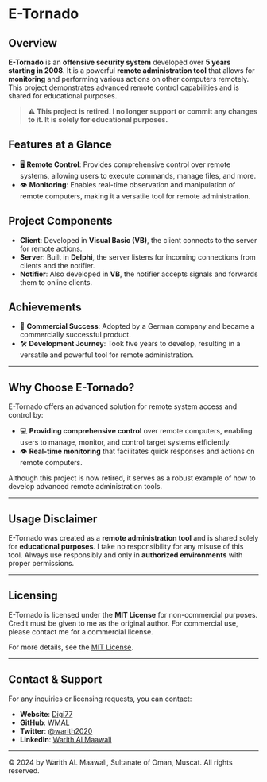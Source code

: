 # E-Tornado

## Overview

**E-Tornado** is an **offensive security system** developed over **5 years starting in 2008**. It is a powerful **remote administration tool** that allows for **monitoring** and performing various actions on other computers remotely. This project demonstrates advanced remote control capabilities and is shared for educational purposes.

> **⚠️ This project is retired. I no longer support or commit any changes to it. It is solely for educational purposes.**

## Features at a Glance

- 🖥️ **Remote Control**: Provides comprehensive control over remote systems, allowing users to execute commands, manage files, and more.
- 👁️ **Monitoring**: Enables real-time observation and manipulation of remote computers, making it a versatile tool for remote administration.

## Project Components

- **Client**: Developed in **Visual Basic (VB)**, the client connects to the server for remote actions.
- **Server**: Built in **Delphi**, the server listens for incoming connections from clients and the notifier.
- **Notifier**: Also developed in **VB**, the notifier accepts signals and forwards them to online clients.

## Achievements

- 💼 **Commercial Success**: Adopted by a German company and became a commercially successful product.
- 🛠️ **Development Journey**: Took five years to develop, resulting in a versatile and powerful tool for remote administration.

---

## Why Choose E-Tornado?

E-Tornado offers an advanced solution for remote system access and control by:
- 💻 **Providing comprehensive control** over remote computers, enabling users to manage, monitor, and control target systems efficiently.
- 👁️ **Real-time monitoring** that facilitates quick responses and actions on remote computers.

Although this project is now retired, it serves as a robust example of how to develop advanced remote administration tools.

---

## Usage Disclaimer

E-Tornado was created as a **remote administration tool** and is shared solely for **educational purposes**. I take no responsibility for any misuse of this tool. Always use responsibly and only in **authorized environments** with proper permissions.

---

## Licensing

E-Tornado is licensed under the **MIT License** for non-commercial purposes. Credit must be given to me as the original author. For commercial use, please contact me for a commercial license.

For more details, see the [MIT License](https://opensource.org/licenses/MIT).

---

## Contact & Support

For any inquiries or licensing requests, you can contact:

- **Website**: [Digi77](https://www.digi77.com)
- **GitHub**: [WMAL](https://github.com/WMAL)
- **Twitter**: [@warith2020](https://twitter.com/warith2020)
- **LinkedIn**: [Warith Al Maawali](https://www.linkedin.com/in/warith1977)

---

© 2024 by Warith AL Maawali, Sultanate of Oman, Muscat. All rights reserved.
